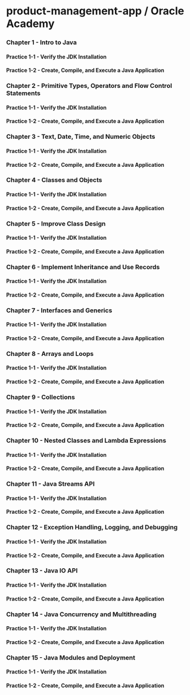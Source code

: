 ﻿# product-management-app / Oracle Academy

### Chapter 1 - Intro to Java
  #### Practice 1-1 - Verify the JDK Installation ####
  #### Practice 1-2 - Create, Compile, and Execute a Java Application
### Chapter 2 - Primitive Types, Operators and Flow Control Statements
  #### Practice 1-1 - Verify the JDK Installation
  #### Practice 1-2 - Create, Compile, and Execute a Java Application
### Chapter 3 - Text, Date, Time, and Numeric Objects
  #### Practice 1-1 - Verify the JDK Installation
  #### Practice 1-2 - Create, Compile, and Execute a Java Application
### Chapter 4 - Classes and Objects
  #### Practice 1-1 - Verify the JDK Installation
  #### Practice 1-2 - Create, Compile, and Execute a Java Application
### Chapter 5 - Improve Class Design
  #### Practice 1-1 - Verify the JDK Installation
  #### Practice 1-2 - Create, Compile, and Execute a Java Application
### Chapter 6 - Implement Inheritance and Use Records
  #### Practice 1-1 - Verify the JDK Installation
  #### Practice 1-2 - Create, Compile, and Execute a Java Application
### Chapter 7 - Interfaces and Generics
  #### Practice 1-1 - Verify the JDK Installation
  #### Practice 1-2 - Create, Compile, and Execute a Java Application
### Chapter 8 - Arrays and Loops
  #### Practice 1-1 - Verify the JDK Installation
  #### Practice 1-2 - Create, Compile, and Execute a Java Application
### Chapter 9 - Collections
  #### Practice 1-1 - Verify the JDK Installation
  #### Practice 1-2 - Create, Compile, and Execute a Java Application
### Chapter 10 - Nested Classes and Lambda Expressions
  #### Practice 1-1 - Verify the JDK Installation
  #### Practice 1-2 - Create, Compile, and Execute a Java Application
### Chapter 11 - Java Streams API
  #### Practice 1-1 - Verify the JDK Installation
  #### Practice 1-2 - Create, Compile, and Execute a Java Application
### Chapter 12 - Exception Handling, Logging, and Debugging
  #### Practice 1-1 - Verify the JDK Installation
  #### Practice 1-2 - Create, Compile, and Execute a Java Application
### Chapter 13 - Java IO API
  #### Practice 1-1 - Verify the JDK Installation
  #### Practice 1-2 - Create, Compile, and Execute a Java Application
### Chapter 14 - Java Concurrency and Multithreading
  #### Practice 1-1 - Verify the JDK Installation
  #### Practice 1-2 - Create, Compile, and Execute a Java Application
### Chapter 15 - Java Modules and Deployment
  #### Practice 1-1 - Verify the JDK Installation
  #### Practice 1-2 - Create, Compile, and Execute a Java Application


